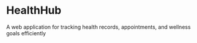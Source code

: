 # HealthHub
A web application for tracking health records, appointments, and wellness goals efficiently
